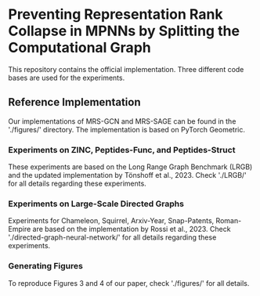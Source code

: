 # Preventing Representation Rank Collapse in MPNNs by Splitting the Computational Graph

This repository contains the official implementation. Three different code bases are used for the experiments.

## Reference Implementation

Our implementations of MRS-GCN and MRS-SAGE can be found in the './figures/' directory. The implementation is based on PyTorch Geometric.

### Experiments on ZINC, Peptides-Func, and Peptides-Struct

These experiments are based on the Long Range Graph Benchmark (LRGB) and the updated implementation by Tönshoff et al., 2023. Check './LRGB/' for all details regarding these experiments.

### Experiments on Large-Scale Directed Graphs

Experiments for Chameleon, Squirrel, Arxiv-Year, Snap-Patents, Roman-Empire are based on the implementation by Rossi et al., 2023. Check './directed-graph-neural-network/' for all details regarding these experiments.

### Generating Figures

To reproduce Figures 3 and 4 of our paper, check './figures/' for all details. 
